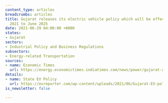 ```yaml
---
content_type: articles
breadcrumbs: articles
title: Gujarat releases its electric vehicle policy which will be effective from July
  2021 to June 2025
date: 2021-06-29 04:00:00 +0000
states:
- Gujarat
sectors:
- Industrial Policy and Business Regulations
subsectors:
- Energy-related Transportation
sources:
- name: Economic Times
  url: https://energy.economictimes.indiatimes.com/news/power/gujarat-announces-new-ev-policy-aims-at-2-lakh-electric-vehicles-in-4-yrs/83747153
details:
- name: State EV Policy
  url: https://evreporter.com/wp-content/uploads/2021/06/Gujarat-EV-policy-2021.pdf
is_newsletter: false

---
```

